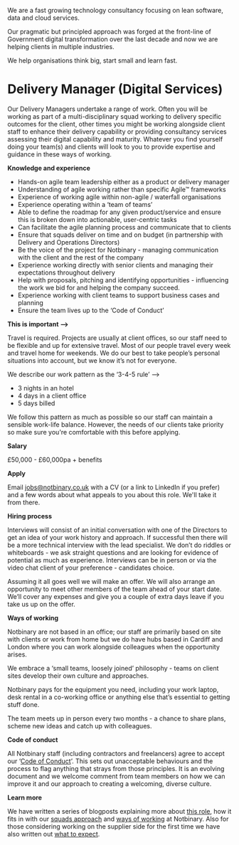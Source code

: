 

We are a fast growing technology consultancy focusing on lean software, data and cloud services.

Our pragmatic but principled approach was forged at the front-line of Government digital transformation over the last decade and now we are helping clients in multiple industries.

We help organisations think big, start small and learn fast.

# Delivery Manager (Digital Services)

Our Delivery Managers undertake a range of work. Often you will be working as part of a multi-disciplinary squad working to delivery specific outcomes for the client, other times you might be working alongside client staff to enhance their delivery capability or providing consultancy services assessing their digital capability and maturity. Whatever you find yourself doing your team(s) and clients will look to you to provide expertise and guidance in these ways of working. 

**Knowledge and experience**

- Hands-on agile team leadership either as a product or delivery manager
- Understanding of agile working rather than specific Agile™ frameworks
- Experience of working agile within non-agile / waterfall organisations 
- Experience operating within a ‘team of teams’
- Able to define the roadmap for any given product/service and ensure this is broken down into actionable, user-centric tasks
- Can facilitate the agile planning process and communicate that to clients
- Ensure that squads deliver on time and on budget (in partnership with Delivery and Operations Directors)
- Be the voice of the project for Notbinary - managing communication with the client and the rest of the company
- Experience working directly with senior clients and managing their expectations throughout delivery
- Help with proposals, pitching and identifying opportunities - influencing the work we bid for and helping the company succeed.
- Experience working with client teams to support business cases and planning
- Ensure the team lives up to the ‘Code of Conduct’


**This is important —>**

Travel is required. Projects are usually at client offices, so our staff need to be flexible and up for extensive travel. Most of our people travel every week and travel home for weekends. We do our best to take people’s personal situations into account, but we know it’s not for everyone.

We describe our work pattern as the ‘3-4-5 rule’ --> 

- 3 nights in an hotel
- 4 days in a client office
- 5 days billed

We follow this pattern as much as possible so our staff can maintain a sensible work-life balance. However, the needs of our clients take priority so make sure you're comfortable with this before applying.

**Salary**

£50,000 - £60,000pa + benefits

**Apply**

Email jobs@notbinary.co.uk with a CV (or a link to LinkedIn if you prefer) and a few words about what appeals to you about this role. We'll take it from there.


**Hiring process**

Interviews will consist of an initial conversation with one of the Directors to get an idea of your work history and approach. If successful then there will be a more technical interview with the lead specialist. We don’t do riddles or whiteboards - we ask straight questions and are looking for evidence of potential as much as experience. Interviews can be in person or via the video chat client of your preference - candidates choice.

Assuming it all goes well we will make an offer.  We will also arrange an opportunity to meet other members of the team ahead of your start date. We’ll cover any expenses and give you a couple of extra days leave if you take us up on the offer.

**Ways of working**

Notbinary are not based in an office; our staff are primarily based on site with clients or work from home but we do have hubs based in Cardiff and London where you can work alongside colleagues when the opportunity arises.

We embrace a ‘small teams, loosely joined’ philosophy - teams on client sites develop their own culture and approaches.

Notbinary pays for the equipment you need, including your work laptop, desk rental in a co-working office or anything else that’s essential to getting stuff done.

The team meets up in person every two months - a chance to share plans, scheme new ideas and catch up with colleagues.

**Code of conduct**

All Notbinary staff (including contractors and freelancers) agree to accept our ‘[Code of Conduct](https://github.com/notbinary/job-roles/blob/master/code-of-conduct.md)’. This sets out unacceptable behaviours and the process to flag anything that strays from those principles. It is an evolving document and we welcome comment from team members on how we can improve it and our approach to creating a welcoming, diverse culture.

**Learn more**

We have written a series of blogposts explaining more about [this role](https://medium.com/notbinary/what-the-forking-here-is-a-squad-manager-77ccc9854cf5), how it fits in with our [squads approach](https://medium.com/notbinary/designing-the-mod-ern-squad-85a227738ddc) and [ways of working](https://medium.com/notbinary/ways-of-working-in-progress-5db4656bb753) at Notbinary. Also for those considering working on the supplier side for the first time we have also written out [what to expect](https://medium.com/@DigiTubbs/what-to-expect-when-youre-consulting-3f62951967f5).




